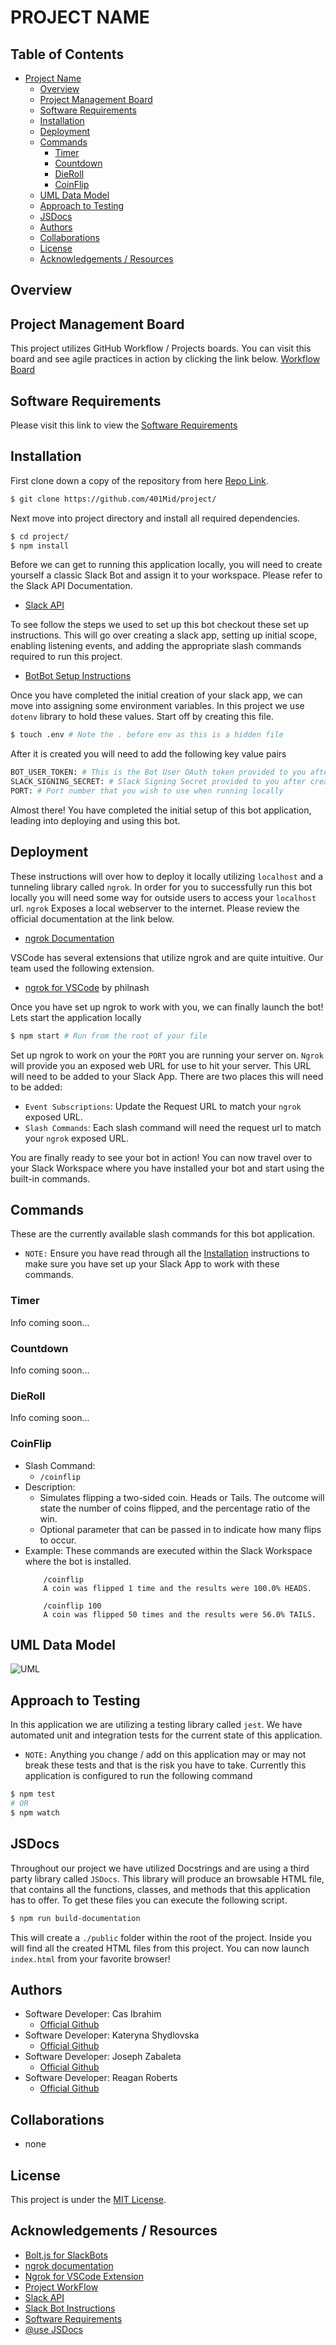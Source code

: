 # PROJECT NAME

## Table of Contents
- [Project Name](#project-name)
    - [Overview](#overview)
    - [Project Management Board](#project-management-board)
    - [Software Requirements](#software-requirements)
    - [Installation](#installation)
    - [Deployment](#deployment)
    - [Commands](#commands)
        - [Timer](#timer)
        - [Countdown](#countdown)
        - [DieRoll](#dieroll)
        - [CoinFlip](#coinflip)
    - [UML Data Model](#uml-data-model)
    - [Approach to Testing](#approach-to-testing)
    - [JSDocs](#jsdocs)
    - [Authors](#authors)
    - [Collaborations](#collaborations)
    - [License](#license)
    - [Acknowledgements / Resources](#acknowledgements-/-resources)

## Overview

## Project Management Board
This project utilizes GitHub Workflow / Projects boards. You can visit this board and see agile practices in action by clicking the link below.
[Workflow Board](https://github.com/orgs/401Mid/projects/1)


## Software Requirements
Please visit this link to view the [Software Requirements](./requirements.md)


## Installation
First clone down a copy of the repository from here [Repo Link](https://github.com/401Mid/project).

```bash
$ git clone https://github.com/401Mid/project/
```

Next move into project directory and install all required dependencies.

```bash
$ cd project/
$ npm install
```

Before we can get to running this application locally, you will need to create yourself a classic Slack Bot and assign it to your workspace. Please refer to the Slack API Documentation.
- [Slack API](https://api.slack.com/authentication/basics)

To see follow the steps we used to set up this bot checkout these set up instructions. This will go over creating a slack app, setting up initial scope, enabling listening events, and adding the appropriate slash commands required to run this project.
- [BotBot Setup Instructions](./slackBotInstructions.md)

Once you have completed the initial creation of your slack app, we can move into assigning some environment variables. In this project we use `dotenv` library to hold these values. Start off by creating this file.

```bash
$ touch .env # Note the . before env as this is a hidden file
```

After it is created you will need to add the following key value pairs

```bash
BOT_USER_TOKEN: # This is the Bot User OAuth token provided to you after creating a new Slack App
SLACK_SIGNING_SECRET: # Slack Signing Secret provided to you after creating a new Slack App
PORT: # Port number that you wish to use when running locally
```

Almost there! You have completed the initial setup of this bot application, leading into deploying and using this bot.


## Deployment
These instructions will over how to deploy it locally utilizing `localhost` and a tunneling library called `ngrok`. In order for you to successfully run this bot locally you will need some way for outside users to access your `localhost` url. `ngrok` Exposes a local webserver to the internet. Please review the official documentation at the link below.
- [ngrok Documentation](https://ngrok.com/docs)

VSCode has several extensions that utilize ngrok and are quite intuitive. Our team used the following extension.
- [ngrok for VSCode](https://marketplace.visualstudio.com/items?itemName=philnash.ngrok-for-vscode) by philnash

Once you have set up ngrok to work with you, we can finally launch the bot! Lets start the application locally
```bash
$ npm start # Run from the root of your file
```
Set up ngrok to work on your the `PORT` you are running your server on. `Ngrok` will provide you an exposed web URL for use to hit your server. This URL will need to be added to your Slack App. There are two places this will need to be added:
- `Event Subscriptions`: Update the Request URL to match your `ngrok` exposed URL.
- `Slash Commands`: Each slash command will need the request url to match your `ngrok` exposed URL.

You are finally ready to see your bot in action! You can now travel over to your Slack Workspace where you have installed your bot and start using the built-in commands.



## Commands
These are the currently available slash commands for this bot application.
- `NOTE:` Ensure you have read through all the [Installation](#installation) instructions to make sure you have set up your Slack App to work with these commands.

### Timer
Info coming soon...


### Countdown
Info coming soon...


### DieRoll
Info coming soon...


### CoinFlip
- Slash Command:
    - `/coinflip`
- Description:
    - Simulates flipping a two-sided coin. Heads or Tails. The outcome will state the number of coins flipped, and the percentage ratio of the win.
    - Optional parameter that can be passed in to indicate how many flips to occur.
- Example: These commands are executed within the Slack Workspace where the bot is installed.
    ```
        /coinflip
        A coin was flipped 1 time and the results were 100.0% HEADS.

        /coinflip 100
        A coin was flipped 50 times and the results were 56.0% TAILS.
    ```

## UML Data Model
![UML](./assets/uml.png)


## Approach to Testing
In this application we are utilizing a testing library called `jest`. We have automated unit and integration tests for the current state of this application.
- `NOTE:` Anything you change / add on this application may or may not break these tests and that is the risk you have to take.
Currently this application is configured to run the following command
```bash
$ npm test
# OR
$ npm watch
```


## JSDocs
Throughout our project we have utilized Docstrings and are using a third party library called `JSDocs`. This library will produce an browsable HTML file, that contains all the functions, classes, and methods that this application has to offer. To get these files you can execute the following script.

```bash
$ npm run build-documentation
```

This will create a `./public` folder within the root of the project. Inside you will find all the created HTML files from this project. You can now launch `index.html` from your favorite browser!

## Authors
- Software Developer: Cas Ibrahim
    - [Official Github](https://github.com/mamacas)
- Software Developer: Kateryna Shydlovska
    - [Official Github](https://github.com/KaterynaShydlovska)
- Software Developer: Joseph Zabaleta
    - [Official Github](https://github.com/joseph-zabaleta)
- Software Developer: Reagan Roberts
    - [Official Github](https://github.com/Rearo43)

## Collaborations
- none

## License
This project is under the [MIT License](./LICENSE).

## Acknowledgements / Resources
- [Bolt.js for SlackBots](https://github.com/slackapi/bolt-js)
- [ngrok documentation](https://ngrok.com/docs)
- [Ngrok for VSCode Extension](https://marketplace.visualstudio.com/items?itemName=philnash.ngrok-for-vscode)
- [Project WorkFlow](https://github.com/orgs/401Mid/projects/1)
- [Slack API](https://api.slack.com/authentication/basics)
- [Slack Bot Instructions](./slackBotInstructions.md)
- [Software Requirements](./requirements.md)
- [@use JSDocs](https://jsdoc.app/)
